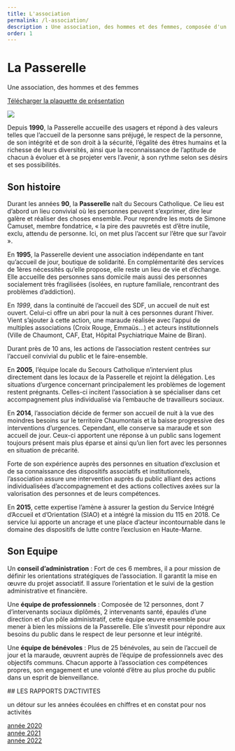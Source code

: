 ```yaml
---
title: L'association
permalink: /l-association/
description : Une association, des hommes et des femmes, composée d'un conseil d’administration, d'une équipe de professionnels et d'une équipe de bénévoles.
order: 1
---
```


<div class="rounded-1 shadow bg-secondary">
<div class="row row-cols-2">
<div class="col-6 p-5">
<h1 class="fw-bold text-white">La Passerelle</h1>
<p class="fs-3">Une association, des hommes et des femmes</p>
<p class="fs-3"><a href="#" class="btn btn-info btn-md px-4 me-sm-3 fw-bold">Télécharger la plaquette de présentation</a></p>
</div>
<div class="col-6 p-3">
<img src="{{ "/img/cypripedium-calceolus-400X400.jpg" | relative_url }}" />
</div>
</div>
</div>


<p class="lead my-5 fs-4">

Depuis **1990**, la Passerelle accueille des usagers et répond à des valeurs telles que l’accueil de la personne sans préjugé, le respect de la personne, de son intégrité et de son droit à la sécurité, l’égalité des êtres humains et la richesse de leurs diversités, ainsi que la reconnaissance de l’aptitude de chacun à évoluer et à se projeter vers l’avenir, à son rythme selon ses désirs et ses possibilités.

</p>

<div class="row align-items-start">
<div class="col">

## Son histoire

Durant les années **90**, la **Passerelle** naît du Secours Catholique. Ce lieu est d’abord un lieu convivial où les personnes peuvent s’exprimer, dire leur galère et réaliser des choses ensemble. Pour reprendre les mots de Simone Camuset, membre fondatrice, « la pire des pauvretés est d’être inutile, exclu, attendu de personne. Ici, on met plus l’accent sur l’être que sur l’avoir ».

En **1995**, la Passerelle devient une association indépendante en tant qu’accueil de jour, boutique de solidarité. En complémentarité des services de 1ères nécessités qu’elle propose, elle reste un lieu de vie et d’échange. Elle accueille des personnes sans domicile mais aussi des personnes socialement très fragilisées (isolées, en rupture familiale, rencontrant des problèmes d’addiction).

En *1999*, dans la continuité de l’accueil des SDF, un accueil de nuit est ouvert. Celui-ci offre un abri pour la nuit à ces personnes durant l’hiver. Vient s’ajouter à cette action, une maraude réalisée avec l’appui de multiples associations (Croix Rouge, Emmaüs…) et acteurs institutionnels (Ville de Chaumont, CAF, Etat, Hôpital Psychiatrique Maine de Biran).

Durant près de 10 ans, les actions de l’association restent centrées sur l’accueil convivial du public et le faire-ensemble.

En **2005**, l’équipe locale du Secours Catholique n’intervient plus directement dans les locaux de la Passerelle et rejoint la délégation. Les situations d’urgence concernant principalement les problèmes de logement restent prégnants. Celles-ci incitent l’association à se spécialiser dans cet accompagnement plus individualisé via l’embauche de travailleurs sociaux.

En **2014**, l’association décide de fermer son accueil de nuit à la vue des moindres besoins sur le territoire Chaumontais et la baisse progressive des interventions d’urgences. Cependant, elle conserve sa maraude et son accueil de jour. Ceux-ci apportent une réponse à un public sans logement toujours présent mais plus éparse et ainsi qu’un lien fort avec les personnes en situation de précarité.

Forte de son expérience auprès des personnes en situation d’exclusion et de sa connaissance des dispositifs associatifs et institutionnels, l’association assure une intervention auprès du public alliant des actions individualisées d’accompagnement et des actions collectives axées sur la valorisation des personnes et de leurs compétences.

En **2015**, cette expertise l’amène à assurer la gestion du Service Intégré d’Accueil et d’Orientation (SIAO) et a intégré la mission du 115 en 2018. Ce service lui apporte un ancrage et une place d’acteur incontournable dans le domaine des dispositifs de lutte contre l’exclusion en Haute-Marne.

</div>
<div class="col">

## Son Equipe

Un **conseil d’administration** : Fort de ces 6 membres, il a pour mission de définir les orientations stratégiques de l’association. Il garantit la mise en œuvre du projet associatif. Il assure l’orientation et le suivi de la gestion administrative et financière.

Une **équipe de professionnels** : Composée de 12 personnes, dont 7 d’intervenants sociaux diplômés, 2 intervenants santé, épaulés d’une direction et d’un pôle administratif, cette équipe œuvre ensemble pour mener à bien les missions de la Passerelle. Elle s’investit pour répondre aux besoins du public dans le respect de leur personne et leur intégrité.

Une **équipe de bénévoles** : Plus de 25 bénévoles, au sein de l’accueil de jour et la maraude, œuvrent auprès de l’équipe de professionnels avec des objectifs communs. Chacun apporte à l’association ces compétences propres, son engagement et une volonté d’être au plus proche du public dans un esprit de bienveillance.

</div>

<div class="row my-5 p-3 rounded-3 shadow border border-3">
## LES RAPPORTS D’ACTIVITES

un détour sur les années écoulées en chiffres et en constat pour nos activités

<div class="col">
<a href="#" class="btn btn-success">année 2020</a>
</div>
<div class="col">
<a href="#" class="btn btn-success">année 2021</a>
</div>
<div class="col">
<a href="#" class="btn btn-success">année 2022</a>
</div>

</div>